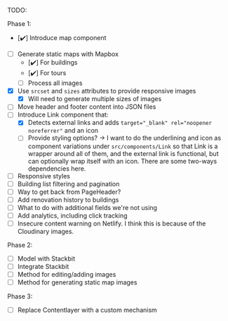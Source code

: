 TODO:

Phase 1:

- [✔️] Introduce map component
- [ ] Generate static maps with Mapbox
  - [✔️] For buildings
  - [✔️] For tours
  - [ ] Process all images
- [x] Use `srcset` and `sizes` attributes to provide responsive images
  - [x] Will need to generate multiple sizes of images
- [ ] Move header and footer content into JSON files
- [ ] Introduce Link component that:
  - [x] Detects external links and adds `target="_blank" rel="noopener noreferrer"` and an icon
  - [ ] Provide styling options? -> I want to do the underlining and icon as component variations under `src/components/Link` so that Link is a wrapper around all of them, and the external link is functional, but can optionally wrap itself with an icon. There are some two-ways dependencies here.
- [ ] Responsive styles
- [ ] Building list filtering and pagination
- [ ] Way to get back from PageHeader?
- [ ] Add renovation history to buildings
- [ ] What to do with additional fields we're not using
- [ ] Add analytics, including click tracking
- [ ] Insecure content warning on Netlify. I think this is because of the
      Cloudinary images.

Phase 2:

- [ ] Model with Stackbit
- [ ] Integrate Stackbit
- [ ] Method for editing/adding images
- [ ] Method for generating static map images

Phase 3:

- [ ] Replace Contentlayer with a custom mechanism
